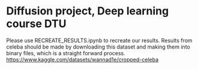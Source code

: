# Diffusion project, Deep learning course DTU

Please use RECREATE_RESULTS.ipynb to recreate our results. Results from celeba should be made by downloading this dataset and making them into binary files, which is a straight forward process. 
https://www.kaggle.com/datasets/wannad1e/cropped-celeba


